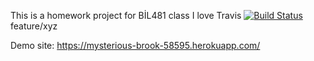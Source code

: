 This is a homework project for BİL481 class
I love Travis
[![Build Status](https://app.travis-ci.com/OmerFarukGenc/cor-christi.svg?branch=main)](https://app.travis-ci.com/OmerFarukGenc/cor-christi)
feature/xyz

Demo site: https://mysterious-brook-58595.herokuapp.com/
